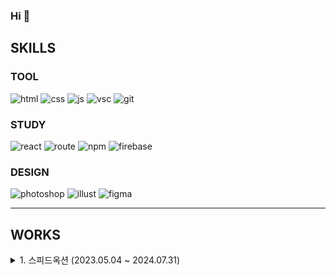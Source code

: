 ### Hi 👋


## SKILLS

### TOOL

![html](https://img.shields.io/badge/HTML-239120?style=for-the-badge&logo=html5&logoColor=white)
![css](https://img.shields.io/badge/CSS-239120?&style=for-the-badge&logo=css3&logoColor=white)
![js](https://img.shields.io/badge/JavaScript-F7DF1E?style=for-the-badge&logo=JavaScript&logoColor=white)
![vsc](https://img.shields.io/badge/Visual_Studio_Code-0078D4?style=for-the-badge&logo=visual%20studio%20code&logoColor=white)
![git](https://img.shields.io/badge/GIT-E44C30?style=for-the-badge&logo=git&logoColor=white)

### STUDY

![react](https://img.shields.io/badge/React-20232A?style=for-the-badge&logo=react&logoColor=61DAFB)
![route](https://img.shields.io/badge/React_Router-CA4245?style=for-the-badge&logo=react-router&logoColor=white)
![npm](https://img.shields.io/badge/npm-CB3837?style=for-the-badge&logo=npm&logoColor=white)
![firebase](https://img.shields.io/badge/Firebase-039BE5?style=for-the-badge&logo=Firebase&logoColor=white)

### DESIGN

![photoshop](https://img.shields.io/badge/Adobe%20Photoshop-31A8FF?style=for-the-badge&logo=Adobe%20Photoshop&logoColor=black)
![illust](https://img.shields.io/badge/Adobe%20Illustrator-FF9A00?style=for-the-badge&logo=adobe%20illustrator&logoColor=white)
![figma](https://img.shields.io/badge/Figma-F24E1E?style=for-the-badge&logo=figma&logoColor=white)


***

## WORKS
<details>
<summary>
1. 스피드옥션 (2023.05.04 ~ 2024.07.31)
</summary>
   퍼블리셔(사이트 리뉴얼 html, css, js 작업 / 웹모바일 사이즈 html, css, js 작업 / 뉴스레터 html 작업 / 배너 디자인)
</details>

